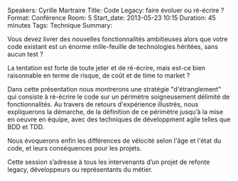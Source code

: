 Speakers: Cyrille Martraire
Title: Code Legacy: faire évoluer ou ré-écrire ?
Format: Conférence
Room: 5
Start_date: 2013-05-23 10:15
Duration: 45 minutes
Tags: Technique
Summary:

Vous devez livrer des nouvelles fonctionnalités ambitieuses alors que votre code existant est un énorme mille-feuille de technologies héritées, sans aucun test ?

La tentation est forte de toute jeter et de ré-écrire, mais est-ce bien raisonnable en terme de risque, de coût et de time to market ?

Dans cette présentation nous montrerons une stratégie "d'étranglement" qui consiste à ré-écrire le code sur un périmètre soigneusement délimité de fonctionnalités.
Au travers de retours d'expérience illustrés, nous expliquerons la démarche, de la définition de ce périmètre jusqu’à la mise en oeuvre en équipe, avec des techniques de développment agile telles que BDD et TDD. 

Nous évoquerons enfin les différences de vélocité selon l'âge et l'état du code, et leurs conséquences pour les projets.

Cette session s’adresse à tous les intervenants d’un projet de refonte legacy, développeurs ou représentants du métier.
